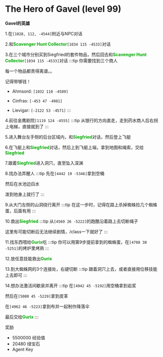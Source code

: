 # The Hero of Gavel (level 99)
**Gavel的英雄**

1.在`[1028, 112, -4544]`附近与NPC对话

2.和<font color=00AA00>**Scavenger Hunt Collector**</font>`[1034 115 -4533]`对话

3.在三个城市分别买到Siegfried的套件物品，然后回去和<font color=00AA00>**Scavenger Hunt Collector**</font>`[1034 115 -4533]`对话
:::tip
你需要找到三个商人

每一个物品都贵得离谱。。

记得带够钱！

+ Ahmsord: `[1032 110 -4589]`

+ Cinfras: `[-453 47 -4981]`

+ Lievigar: `[-2122 53 -4571]`
:::

4.前往金鹰剧院`[1119 124 -4555]`
:::tip
从银行的方向直走，走到药水商人后右拐上电梯，直接就到了
:::

5.进入舞台左手侧的后台区域内，和<font color=00AA00>**Siegfried**</font>对话，然后登上飞艇

6.在飞艇上和<font color=00AA00>**Siegfried**</font>对话，然后上到飞艇上端，拿到地图和绳索，交给<font color=00AA00>**Siegfried**</font>

7.跟着<font color=00AA00>**Siegfried**</font>进入洞穴，直至坠入深渊

8.找办法弄醒人
:::tip
先在`[4442 19 -5346]`拿到空桶

然后在水池边舀水

泼到他身上就行了
:::

9.从大门左侧的山洞绕行离开
:::tip
在这一步时，记得在路上杀掉蜘蛛捡几个蜘蛛蛋，后面有用
:::

10.救出<font color=00AA00>**Siegfried**</font>
:::tip
从`[4569 26 -5222]`的跑酷沿着路上去切断绳子

这里有可能切断后无法继续剧情，/class一下就好了
:::

11.找东西喂给<font color=00AA00>**Gurix**</font>吃
:::tip
你可以用第9步提前拿到的蜘蛛蛋，在`[4708 30 -5251]`的烤炉里烤熟
:::

12.放任意技能救出<font color=00AA00>**Gurix**</font>

13.到大蜘蛛网的3个连接处，右键切断
:::tip
跟着洞穴上去，或者直接用位移技能上去即可
:::

14.想办法激活间歇泉并离开
:::tip
在`[4942 45 -5192]`用空桶拿到岩浆

然后在`[5000 45 -5229]`拿到皮革

在`[4962 46 -5223]`拿到布并一起制作降落伞

最后交给<font color=00AA00>**Gurix**</font>
:::

奖励
+ 5500000 经验值
+ 20480 绿宝石
+ Agent Key